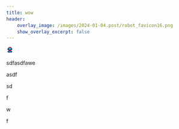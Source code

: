 ```yaml
---
title: wow
header:
    overlay_image: /images/2024-01-04.post/robot_favicon16.png
    show_overlay_excerpt: false
---
```



![robot_favicon16](../images/2024-01-04.post/robot_favicon16.png)

sdfasdfawe



asdf

sd

f

w

f